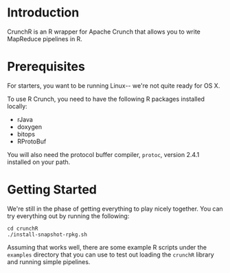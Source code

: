 Introduction
===============
CrunchR is an R wrapper for Apache Crunch that allows you to write MapReduce pipelines in R.

Prerequisites
===============
For starters, you want to be running Linux-- we're not quite ready for OS X.

To use R Crunch, you need to have the following R packages installed locally:
* rJava
* doxygen
* bitops
* RProtoBuf

You will also need the protocol buffer compiler, `protoc`, version 2.4.1 installed on your path.

Getting Started
================
We're still in the phase of getting everything to play nicely together. You can try everything out
by running the following:

	cd crunchR
	./install-snapshot-rpkg.sh

Assuming that works well, there are some example R scripts under the `examples` directory that
you can use to test out loading the `crunchR` library and running simple pipelines.
